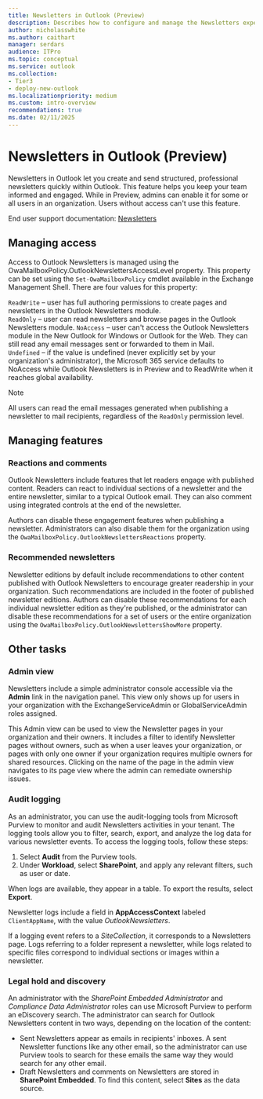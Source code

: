 ```yaml
---
title: Newsletters in Outlook (Preview)
description: Describes how to configure and manage the Newsletters experience in Outlook
author: nicholasswhite
ms.author: caithart
manager: serdars
audience: ITPro
ms.topic: conceptual
ms.service: outlook
ms.collection:
- Tier3
- deploy-new-outlook
ms.localizationpriority: medium
ms.custom: intro-overview
recommendations: true
ms.date: 02/11/2025
---
```

# Newsletters in Outlook (Preview)

Newsletters in Outlook let you create and send structured, professional newsletters quickly within Outlook. This feature helps you keep your team informed and engaged. While in Preview, admins can enable it for some or all users in an organization. Users without access can't use this feature.

End user support documentation: [Newsletters](https://support.microsoft.com/topic/b35566e6-d319-450d-8930-86e483cda3ee)

## Managing access

Access to Outlook Newsletters is managed using the OwaMailboxPolicy.OutlookNewslettersAccessLevel property. This property can be set using the `Set-OwaMailboxPolicy` cmdlet available in the Exchange Management Shell. There are four values for this property:

`ReadWrite` – user has full authoring permissions to create pages and newsletters in the Outlook Newsletters module.  
`ReadOnly` – user can read newsletters and browse pages in the Outlook Newsletters module. 
`NoAccess` – user can't access the Outlook Newsletters module in the New Outlook for Windows or Outlook for the Web. They can still read any email messages sent or forwarded to them in Mail.  
`Undefined` – if the value is undefined (never explicitly set by your organization's administrator), the Microsoft 365 service defaults to NoAccess while Outlook Newsletters is in Preview and to ReadWrite when it reaches global availability.

> [!NOTE]
> All users can read the email messages generated when publishing a newsletter to mail recipients, regardless of the `ReadOnly` permission level.  

## Managing features

### Reactions and comments

Outlook Newsletters include features that let readers engage with published content. Readers can react to individual sections of a newsletter and the entire newsletter, similar to a typical Outlook email. They can also comment using integrated controls at the end of the newsletter.

Authors can disable these engagement features when publishing a newsletter. Administrators can also disable them for the organization using the `OwaMailboxPolicy.OutlookNewslettersReactions` property.

### Recommended newsletters

Newsletter editions by default include recommendations to other content published with Outlook Newsletters to encourage greater readership in your organization. Such recommendations are included in the footer of published newsletter editions. Authors can disable these recommendations for each individual newsletter edition as they're published, or the administrator can disable these recommendations for a set of users or the entire organization using the `OwaMailboxPolicy.OutlookNewslettersShowMore` property. 

## Other tasks

### Admin view

Newsletters include a simple administrator console accessible via the **Admin** link in the navigation panel. This view only shows up for users in your organization with the ExchangeServiceAdmin or GlobalServiceAdmin roles assigned. 

This Admin view can be used to view the Newsletter pages in your organization and their owners. It includes a filter to identify Newsletter pages without owners, such as when a user leaves your organization, or pages with only one owner if your organization requires multiple owners for shared resources. Clicking on the name of the page in the admin view navigates to its page view where the admin can remediate ownership issues. 

### Audit logging

As an administrator, you can use the audit-logging tools from Microsoft Purview to monitor and audit Newsletters activities in your tenant. The logging tools allow you to filter, search, export, and analyze the log data for various newsletter events.
To access the logging tools, follow these steps:

1. Select **Audit** from the Purview tools.
2. Under **Workload**, select **SharePoint**, and apply any relevant filters, such as user or date.

When logs are available, they appear in a table. To export the results, select **Export**.

Newsletter logs include a field in **AppAccessContext** labeled `ClientAppName`, with the value *OutlookNewsletters*. 

If a logging event refers to a *SiteCollection*, it corresponds to a Newsletters page. Logs referring to a folder represent a newsletter, while logs related to specific files correspond to individual sections or images within a newsletter.

### Legal hold and discovery

An administrator with the *SharePoint Embedded Administrator* and *Compliance Data Administrator* roles can use Microsoft Purview to perform an eDiscovery search. The administrator can search for Outlook Newsletters content in two ways, depending on the location of the content:

- Sent Newsletters appear as emails in recipients' inboxes. A sent Newsletter functions like any other email, so the administrator can use Purview tools to search for these emails the same way they would search for any other email.
- Draft Newsletters and comments on Newsletters are stored in **SharePoint Embedded**. To find this content, select **Sites** as the data source.
